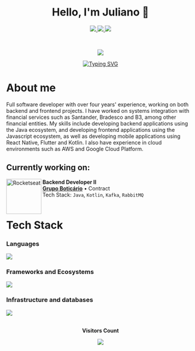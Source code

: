 <h1 align="center">Hello, I'm Juliano 👋</h1>

<p align="center">
  <a href="https://www.linkedin.com/in/julianoccmoreira/" target="_blank">
    <img src="https://img.shields.io/badge/LinkedIn-0077B5?style=for-the-badge&logo=linkedin&logoColor=white"/>
  </a>
  
  <a href="https://medium.com/@julianoccm" target="_blank">
    <img src="https://img.shields.io/badge/Medium-12100E?style=for-the-badge&logo=medium&logoColor=white"/>
  </a>
  
  <a href="mailto:julianocolerecmoreira@gmail.com" target="_blank">
    <img src="https://img.shields.io/badge/Gmail-D14836?style=for-the-badge&logo=gmail&logoColor=white"/>
  </a>
</p>


<br/>
<p align="center">
  <img src="https://github-profile-trophy.vercel.app/?username=julianoccm&theme=onedark&title=-Issues,-PullRequest,-Reviews,-Repositories,-Joined2020&no-frame=true&column=4" />
</p>

<p align="center">
<a href="https://git.io/typing-svg"><img src="https://readme-typing-svg.demolab.com?font=Fira+Code&duration=4000&pause=1000&color=fff&center=true&vCenter=true&multiline=true&random=false&width=700&height=40&lines=A+passionate+fullstack+developer+from+Brazil+🇧🇷" alt="Typing SVG" /></a>
</p>

# About me
Full software developer with over four years' experience, working on both backend and frontend projects. I have worked on systems integration with financial services such as Santander, Bradesco and B3, among other financial entities. My skills include developing backend applications using the Java ecosystem, and developing frontend applications using the Javascript ecosystem, as well as developing mobile applications using React Native, Flutter and Kotlin. I also have experience in cloud environments such as AWS and Google Cloud Platform.

## Currently working on:

[<img align="left" height="94px" width="94px" alt="Rocketseat" src="https://github.com/user-attachments/assets/ea308a55-e39b-4c58-8aaf-b1b47dbc6431"/>]([https://rocketseat.com.br/](https://www.grupoboticario.com.br/))

**Backend Developer II** \
[**Grupo Boticário**](https://www.grupoboticario.com.br/) • Contract \
Tech Stack: `Java`, `Kotlin`, `Kafka`, `RabbitMQ`\
<br/>


# Tech Stack

<h3 align="left">Languages</h3>
<img src="https://skillicons.dev/icons?i=java,kotlin,cs,python,r,dart,ts,js,php,lua,ruby,rust" />

<h3 align="left">Frameworks and Ecosystems</h3>
<img src="https://skillicons.dev/icons?i=spring,kafka,rabbitmq,dotnet,anaconda,django,flask,flutter,react,angular,vue,cypress,express,electron,laravel" />

<h3 align="left">Infrastructure and databases</h3>
<img src="https://skillicons.dev/icons?i=gcp,aws,terraform,nginx,docker,kubernetes,jenkins,mysql,postgresql,redis,elasticsearch,graphql,mongodb" />

<br/>
<div align="center">
<br><p align="centre"><b>Visitors Count</b></p>  
<p align="center"><img align="center" src="https://profile-counter.glitch.me/julianoccm/count.svg" /></p> 
<br></div>
